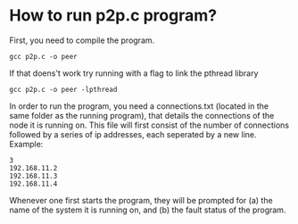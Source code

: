 # How to run p2p.c program?

First, you need to compile the program.
```
gcc p2p.c -o peer
```
If that doens't work try running with a flag to link the pthread library
```
gcc p2p.c -o peer -lpthread
```

In order to run the program, you need a connections.txt (located in the same folder as the running program), that details the connections of the node it is running on.
This file will first consist of the number of connections followed by a series of ip addresses, each seperated by a new line. <br/>
Example:
```
3
192.168.11.2
192.168.11.3
192.168.11.4
```

Whenever one first starts the program, they will be prompted for (a) the name of the system it is running on, and (b) the fault status of the program.

